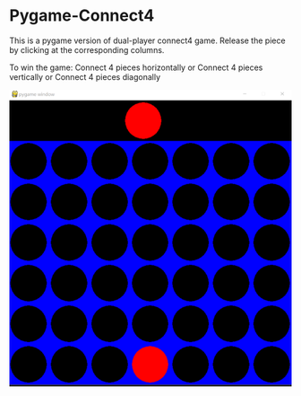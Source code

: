 # Pygame-Connect4
This is a pygame version of dual-player connect4 game.
Release the piece by clicking at the corresponding columns.

To win the game:
Connect 4 pieces horizontally
or Connect 4 pieces vertically
or Connect 4 pieces diagonally

![Screenshot of game play](screen.png)
